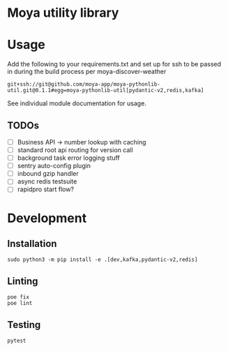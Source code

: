 # Moya utility library

# Usage

Add the following to your requirements.txt and set up for ssh to be passed in during the build process per moya-discover-weather

    git+ssh://git@github.com/moya-app/moya-pythonlib-util.git@0.1.1#egg=moya-pythonlib-util[pydantic-v2,redis,kafka]

See individual module documentation for usage.

## TODOs

- [ ] Business API → number lookup with caching
- [ ] standard root api routing for version call
- [ ] background task error logging stuff
- [ ] sentry auto-config plugin
- [ ] inbound gzip handler
- [ ] async redis testsuite
- [ ] rapidpro start flow?

# Development

## Installation

    sudo python3 -m pip install -e .[dev,kafka,pydantic-v2,redis]

## Linting

    poe fix
    poe lint

## Testing

    pytest
